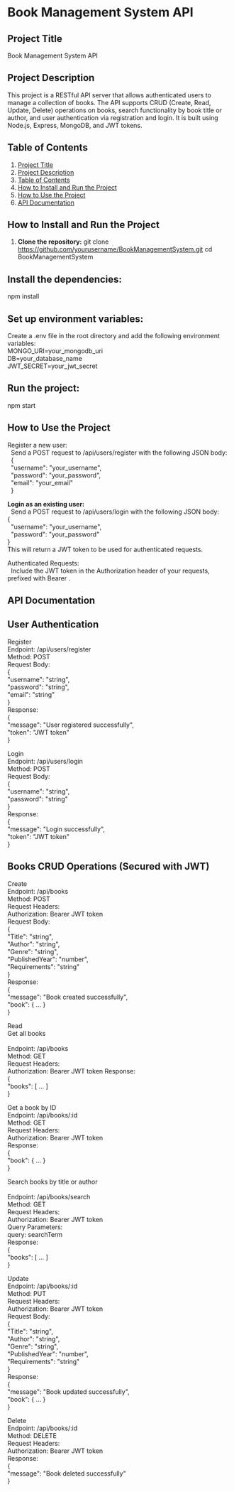 # Book Management System API


## Project Title
   Book Management System API

## Project Description
   This project is a RESTful API server that allows authenticated users to manage a collection of books. The API supports CRUD (Create, Read, Update, Delete) operations on books, search functionality by book        title or author, and user authentication via registration and login. It is built using Node.js, Express, MongoDB, and JWT tokens.

## Table of Contents
1. [Project Title](#project-title)
2. [Project Description](#project-description)
3. [Table of Contents](#table-of-contents)
4. [How to Install and Run the Project](#how-to-install-and-run-the-project)
5. [How to Use the Project](#how-to-use-the-project)
6. [API Documentation](#api-documentation)


## How to Install and Run the Project
1. **Clone the repository:** 
  git clone https://github.com/yourusername/BookManagementSystem.git
  cd BookManagementSystem

## Install the dependencies:
  npm install

## Set up environment variables:
  Create a .env file in the root directory and add the following environment variables:<br>
  MONGO_URI=your_mongodb_uri <br>
  DB=your_database_name <br>
  JWT_SECRET=your_jwt_secret

## Run the project:
   npm start

## How to Use the Project
   Register a new user:<br>
   &nbsp;&nbsp;Send a POST request to /api/users/register with the following JSON body:
   <br>
     &nbsp;&nbsp;{ <br>
     &nbsp;&nbsp;"username": "your_username", <br>
      &nbsp;&nbsp;"password": "your_password", <br>
      &nbsp;&nbsp;"email": "your_email" <br>
     &nbsp;&nbsp;} <br>

   **Login as an existing user:** <br>
      &nbsp;&nbsp;Send a POST request to /api/users/login with the following JSON body: <br>
    { <br>
      &nbsp;&nbsp;"username": "your_username", <br>
      &nbsp;&nbsp;"password": "your_password" <br>
    } <br>
   This will return a JWT token to be used for authenticated requests. <br>

  Authenticated Requests: <br>
   &nbsp;&nbsp;Include the JWT token in the Authorization header of your requests, prefixed with Bearer . <br>

## API Documentation
 ## User Authentication <br>
   Register <br>
      Endpoint: /api/users/register<br>
      Method: POST<br>
      Request Body: <br>
      { <br>
        "username": "string", <br>
        "password": "string", <br>
        "email": "string" <br>
      }
      <br>
      Response: <br>
      { <br>
        "message": "User registered successfully", <br>
        "token": "JWT token" <br>
      }  <br>

   Login  <br>
      Endpoint: /api/users/login<br>
      Method: POST<br>
      Request Body:<br>
      { <br>
        "username": "string", <br>
        "password": "string" <br>
      } <br>
      Response: <br>
      { <br>
        "message": "Login successfully", <br>
        "token": "JWT token" <br>
      } <br>

## Books CRUD Operations (Secured with JWT)
   Create <br>
      Endpoint: /api/books <br>
      Method: POST <br>
      Request Headers: <br>
      Authorization: Bearer JWT token <br>
      Request Body: <br>
      { <br>
        "Title": "string", <br>
        "Author": "string", <br>
        "Genre": "string", <br>
        "PublishedYear": "number", <br>
        "Requirements": "string" <br>
      } <br>
      Response: <br>
      { <br>
        "message": "Book created successfully", <br>
        "book": { ... } <br>
      } <br>

   Read <br>
      Get all books <br>
      <br>
      Endpoint: /api/books<br>
      Method: GET<br>
      Request Headers:<br>
      Authorization: Bearer JWT token
      Response:
      <br>
      { <br>
        "books": [ ... ] <br>
      } <br>
   
   Get a book by ID <br>
      Endpoint: /api/books/:id<br>
      Method: GET<br>
      Request Headers: <br>
      Authorization: Bearer JWT token <br>
      Response:
      <br>
      { <br>
        "book": { ... } <br>
      } <br>
      
   Search books by title or author <br>
    <br>
      Endpoint: /api/books/search<br>
      Method: GET<br>
      Request Headers:<br>
      Authorization: Bearer JWT token <br>
      Query Parameters:
      <br>
      query: searchTerm<br>
      Response: 
      <br>
      { <br>
        "books": [ ... ] <br>
      } <br>
   
   Update <br>
      Endpoint: /api/books/:id<br>
      Method: PUT<br>
      Request Headers:
      <br>
      Authorization: Bearer JWT token <br>
      Request Body: <br>
      { <br>
        "Title": "string", <br>
        "Author": "string", <br>
        "Genre": "string", <br>
        "PublishedYear": "number", <br>
        "Requirements": "string" <br>
      } <br>
      Response: <br>
      { <br>
        "message": "Book updated successfully", <br>
        "book": { ... } <br>
      } <br>
   
   Delete <br>
      Endpoint: /api/books/:id <br>
      Method: DELETE <br>
      Request Headers: <br>
      Authorization: Bearer JWT token <br>
      Response: <br>
      { <br>
        "message": "Book deleted successfully" <br>
      } <br>

